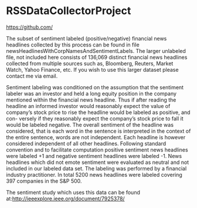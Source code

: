 # RSSDataCollectorProject
https://github.com/

The subset of sentiment labeled (positive/negative) financial news headlines collected by this process can be found in file newsHeadlinesWithCorpNamesAndSentimentLabels.  The larger unlabeled file, not included here consists of 136,069 distinct financial news headlines collected from multiple sources such as, Bloomberg, Reuters, Market Watch, Yahoo Finance, etc. If you wish to use this larger dataset please contact me via email. 

Sentiment labeling was conditioned on the assumption that the sentiment labeler was an investor and held a long equity position in the company mentioned within the financial news headline. Thus if after reading the headline an informed investor would reasonably expect the value of company’s stock price to rise the headline would be labeled as positive, and con-
versely if they reasonably expect the company’s stock price to fall it would be labeled negative. The overall sentiment of the headline was considered, that is each word in the sentence is interpreted in the context of the entire sentence, words are not independent. Each headline is however considered independent of all other headlines.  Following standard convention and to facilitate computation positive sentiment news headlines were labeled +1 and negative sentiment headlines were labeled -1. News headlines which did not emote sentiment were evaluated as neutral and not included in our labeled data set. The labeling was performed by a financial industry practitioner. In total 5200 news headlines were labeled covering 397 companies in the S&P 500. 

The sentiment study which uses this data can be found at:http://ieeexplore.ieee.org/document/7925378/
